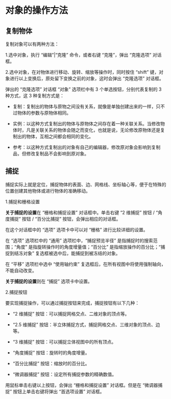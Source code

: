 # 对象的操作方法

**复制物体**
-----
复制对象可以有两种方法：

1.选中对象，执行 “编辑”|“克隆” 命令，或者右键 “克隆”，弹出 “克隆选项” 对话框。

2.选中对象，在对物体进行移动、旋转、缩放等操作时，同时按住 “shift” 键，对象进行以上变换后，原处留下变换之前的对象，这时会弹出 “克隆选项” 对话框。

弹出的 “克隆选项” 对话框 “对象” 选项栏中有 3 个单选按钮，分别代表复制的 3 种方式，这 3 种复制方式是：

* 复制：复制出的物体与原物之间没有关系，就像是单独创建出来的一样，只不过物体的参数与原物体相同。

* 实例：以这种方式复制出的物体与原物体之间存在着一种关联关系。当修改物体时，凡是关联关系的物体会随之而变化，也就是说，无论修改原物体还是复制出的物体，互相之间都会相同的变化。

* 参考：以这种方式复制出的对象有自己的编辑器，修改原对象会影响到复制品，但修改复制品不会影响到原对象。

**捕捉**
-----
捕捉实际上就是定位，捕捉物体的表面、边、网格线、坐标轴心等，便于在特殊的位置创建其他物体或进行物体的准确移动。

1.捕捉和栅格设置

**关于捕捉的设置**在 “栅格和捕捉设置” 对话框中。单击右键 “2 维捕捉” 按钮 / “角度捕捉” 按钮 / “百分比捕捉” 按钮，会弹出相应的对话框。

在这个对话框中的 “选项” 选项卡中可以对 “栅格” 进行比较详细的设置。

在 “选项” 选项栏中的 “通用” 选项栏中，“捕捉预览半径” 是指捕捉时的搜索范围；“角度” 是指旋转操作时的角度增量值；“百分比” 是指缩放操作的百分比；“捕捉到结冻对象” 复选框被选中后，能捕捉到被冻结的对象。

在 “平移” 选项栏中选中 “使用轴约束” 复选框后，在所有视图中将使用强制轴向，不能自动改变。

**关于捕捉的设置**则在 “捕捉” 选项卡中设置。

2.捕捉按钮

要实现捕捉操作，可以通过捕捉按钮来完成，捕捉按钮有以下几种：

* “2 维捕捉” 按钮：可以捕捉网格交点、二维对象的顶点等。

* “2.5 维捕捉” 按钮：半立体捕捉方式，捕捉网格交点、三维对象的顶点、边等。

* “3 维捕捉” 按钮：可以捕捉立体视图中的所有顶点。

* “角度捕捉” 按钮：旋转时的角度增量。

* “百分比捕捉” 按钮：缩放时的百分比。

* “微调器捕捉” 按钮：设定所有捕捉参数的精确数值。

用鼠标单击右键以上按钮，会弹出 “栅格和捕捉设置” 对话框。但是在 “微调器捕捉” 按钮上单击右键将弹出 “首选项设置” 对话框。

